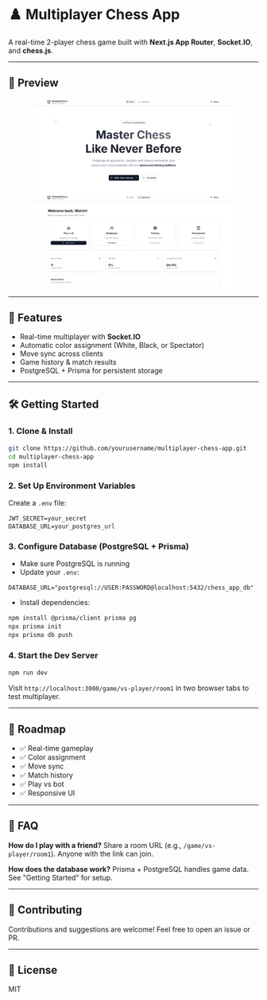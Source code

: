 
# ♟️ Multiplayer Chess App

A real-time 2-player chess game built with **Next.js App Router**, **Socket.IO**, and **chess.js**.

---

## 📸 Preview

<p align="center">
  <img src="public/img/preview-1.png" alt="Chess App Preview 1" width="400"/>
  <img src="public/img/Ground-Chess 2.png" alt="Chess App Preview 2" width="400"/>
</p>

---

## 🚀 Features

- Real-time multiplayer with **Socket.IO**
- Automatic color assignment (White, Black, or Spectator)
- Move sync across clients
- Game history & match results
- PostgreSQL + Prisma for persistent storage

---

## 🛠️ Getting Started

### 1. Clone & Install

```bash
git clone https://github.com/yourusername/multiplayer-chess-app.git
cd multiplayer-chess-app
npm install
````

### 2. Set Up Environment Variables

Create a `.env` file:

```env
JWT_SECRET=your_secret
DATABASE_URL=your_postgres_url
```

### 3. Configure Database (PostgreSQL + Prisma)

* Make sure PostgreSQL is running
* Update your `.env`:

```env
DATABASE_URL="postgresql://USER:PASSWORD@localhost:5432/chess_app_db"
```

* Install dependencies:

```bash
npm install @prisma/client prisma pg
npx prisma init
npx prisma db push
```



### 4. Start the Dev Server

```bash
npm run dev
```

Visit `http://localhost:3000/game/vs-player/room1` in two browser tabs to test multiplayer.

---

## 📅 Roadmap

* ✅ Real-time gameplay
* ✅ Color assignment
* ✅ Move sync
* ✅ Match history
* ✅ Play vs bot
* ✅ Responsive UI

---

## 🙋 FAQ

**How do I play with a friend?**
Share a room URL (e.g., `/game/vs-player/room1`). Anyone with the link can join.

**How does the database work?**
Prisma + PostgreSQL handles game data. See "Getting Started" for setup.

---

## 🤝 Contributing

Contributions and suggestions are welcome! Feel free to open an issue or PR.

---

## 📖 License

MIT
